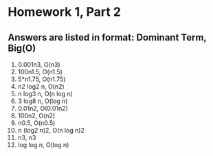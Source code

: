 # Homework 1, Part 2

## Answers are listed in format: Dominant Term, Big(O)

1. 0.001n3, O(n3)
2. 100n1.5, O(n1.5)
3. 5*n1.75, O(n1.75)
4. n2 log2 n, O(n2)
5. n log3 n, O(n log n)
6. 3 log8 n, O(log n)
7. 0.01n2, O(0.01n2)
8. 100n2, O(n2)
9. n0.5, O(n0.5)
10. n (log2 n)2, O(n log n)2
11. n3, n3
12. log log n, O(log n)
